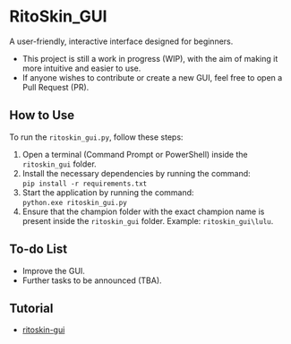 # RitoSkin_GUI

A user-friendly, interactive interface designed for beginners.

- This project is still a work in progress (WIP), with the aim of making it more intuitive and easier to use.
- If anyone wishes to contribute or create a new GUI, feel free to open a Pull Request (PR).

## How to Use

To run the `ritoskin_gui.py`, follow these steps:

1. Open a terminal (Command Prompt or PowerShell) inside the `ritoskin_gui` folder.
2. Install the necessary dependencies by running the command:  
   `pip install -r requirements.txt`
3. Start the application by running the command:  
   `python.exe ritoskin_gui.py`
4. Ensure that the champion folder with the exact champion name is present inside the `ritoskin_gui` folder. Example: `ritoskin_gui\lulu`.

## To-do List

- Improve the GUI.
- Further tasks to be announced (TBA).

## Tutorial
- [ritoskin-gui](https://www.youtube.com/playlist?list=PLmfRqBUHwQjIR2GjMQRB9FZ5-06WT2cq0)